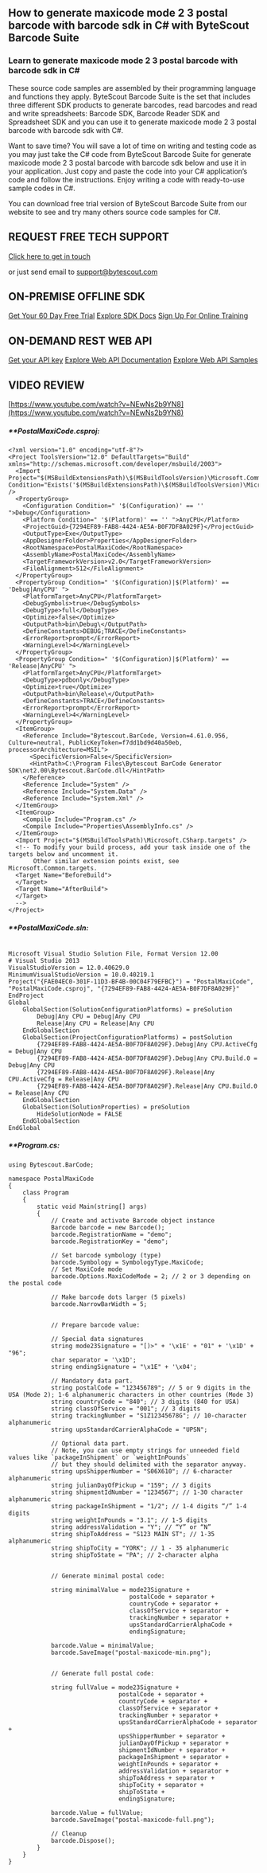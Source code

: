 ## How to generate maxicode mode 2 3 postal barcode with barcode sdk in C# with ByteScout Barcode Suite

### Learn to generate maxicode mode 2 3 postal barcode with barcode sdk in C#

These source code samples are assembled by their programming language and functions they apply. ByteScout Barcode Suite is the set that includes three different SDK products to generate barcodes, read barcodes and read and write spreadsheets: Barcode SDK, Barcode Reader SDK and Spreadsheet SDK and you can use it to generate maxicode mode 2 3 postal barcode with barcode sdk with C#.

Want to save time? You will save a lot of time on writing and testing code as you may just take the C# code from ByteScout Barcode Suite for generate maxicode mode 2 3 postal barcode with barcode sdk below and use it in your application. Just copy and paste the code into your C# application’s code and follow the instructions. Enjoy writing a code with ready-to-use sample codes in C#.

You can download free trial version of ByteScout Barcode Suite from our website to see and try many others source code samples for C#.

## REQUEST FREE TECH SUPPORT

[Click here to get in touch](https://bytescout.zendesk.com/hc/en-us/requests/new?subject=ByteScout%20Barcode%20Suite%20Question)

or just send email to [support@bytescout.com](mailto:support@bytescout.com?subject=ByteScout%20Barcode%20Suite%20Question) 

## ON-PREMISE OFFLINE SDK 

[Get Your 60 Day Free Trial](https://bytescout.com/download/web-installer?utm_source=github-readme)
[Explore SDK Docs](https://bytescout.com/documentation/index.html?utm_source=github-readme)
[Sign Up For Online Training](https://academy.bytescout.com/)


## ON-DEMAND REST WEB API

[Get your API key](https://pdf.co/documentation/api?utm_source=github-readme)
[Explore Web API Documentation](https://pdf.co/documentation/api?utm_source=github-readme)
[Explore Web API Samples](https://github.com/bytescout/ByteScout-SDK-SourceCode/tree/master/PDF.co%20Web%20API)

## VIDEO REVIEW

[https://www.youtube.com/watch?v=NEwNs2b9YN8](https://www.youtube.com/watch?v=NEwNs2b9YN8)




<!-- code block begin -->

##### ****PostalMaxiCode.csproj:**
    
```
<?xml version="1.0" encoding="utf-8"?>
<Project ToolsVersion="12.0" DefaultTargets="Build" xmlns="http://schemas.microsoft.com/developer/msbuild/2003">
  <Import Project="$(MSBuildExtensionsPath)\$(MSBuildToolsVersion)\Microsoft.Common.props" Condition="Exists('$(MSBuildExtensionsPath)\$(MSBuildToolsVersion)\Microsoft.Common.props')" />
  <PropertyGroup>
    <Configuration Condition=" '$(Configuration)' == '' ">Debug</Configuration>
    <Platform Condition=" '$(Platform)' == '' ">AnyCPU</Platform>
    <ProjectGuid>{7294EF89-FAB8-4424-AE5A-B0F7DF8A029F}</ProjectGuid>
    <OutputType>Exe</OutputType>
    <AppDesignerFolder>Properties</AppDesignerFolder>
    <RootNamespace>PostalMaxiCode</RootNamespace>
    <AssemblyName>PostalMaxiCode</AssemblyName>
    <TargetFrameworkVersion>v2.0</TargetFrameworkVersion>
    <FileAlignment>512</FileAlignment>
  </PropertyGroup>
  <PropertyGroup Condition=" '$(Configuration)|$(Platform)' == 'Debug|AnyCPU' ">
    <PlatformTarget>AnyCPU</PlatformTarget>
    <DebugSymbols>true</DebugSymbols>
    <DebugType>full</DebugType>
    <Optimize>false</Optimize>
    <OutputPath>bin\Debug\</OutputPath>
    <DefineConstants>DEBUG;TRACE</DefineConstants>
    <ErrorReport>prompt</ErrorReport>
    <WarningLevel>4</WarningLevel>
  </PropertyGroup>
  <PropertyGroup Condition=" '$(Configuration)|$(Platform)' == 'Release|AnyCPU' ">
    <PlatformTarget>AnyCPU</PlatformTarget>
    <DebugType>pdbonly</DebugType>
    <Optimize>true</Optimize>
    <OutputPath>bin\Release\</OutputPath>
    <DefineConstants>TRACE</DefineConstants>
    <ErrorReport>prompt</ErrorReport>
    <WarningLevel>4</WarningLevel>
  </PropertyGroup>
  <ItemGroup>
    <Reference Include="Bytescout.BarCode, Version=4.61.0.956, Culture=neutral, PublicKeyToken=f7dd1bd9d40a50eb, processorArchitecture=MSIL">
      <SpecificVersion>False</SpecificVersion>
      <HintPath>C:\Program Files\Bytescout BarCode Generator SDK\net2.00\Bytescout.BarCode.dll</HintPath>
    </Reference>
    <Reference Include="System" />
    <Reference Include="System.Data" />
    <Reference Include="System.Xml" />
  </ItemGroup>
  <ItemGroup>
    <Compile Include="Program.cs" />
    <Compile Include="Properties\AssemblyInfo.cs" />
  </ItemGroup>
  <Import Project="$(MSBuildToolsPath)\Microsoft.CSharp.targets" />
  <!-- To modify your build process, add your task inside one of the targets below and uncomment it. 
       Other similar extension points exist, see Microsoft.Common.targets.
  <Target Name="BeforeBuild">
  </Target>
  <Target Name="AfterBuild">
  </Target>
  -->
</Project>
```

<!-- code block end -->    

<!-- code block begin -->

##### ****PostalMaxiCode.sln:**
    
```

Microsoft Visual Studio Solution File, Format Version 12.00
# Visual Studio 2013
VisualStudioVersion = 12.0.40629.0
MinimumVisualStudioVersion = 10.0.40219.1
Project("{FAE04EC0-301F-11D3-BF4B-00C04F79EFBC}") = "PostalMaxiCode", "PostalMaxiCode.csproj", "{7294EF89-FAB8-4424-AE5A-B0F7DF8A029F}"
EndProject
Global
	GlobalSection(SolutionConfigurationPlatforms) = preSolution
		Debug|Any CPU = Debug|Any CPU
		Release|Any CPU = Release|Any CPU
	EndGlobalSection
	GlobalSection(ProjectConfigurationPlatforms) = postSolution
		{7294EF89-FAB8-4424-AE5A-B0F7DF8A029F}.Debug|Any CPU.ActiveCfg = Debug|Any CPU
		{7294EF89-FAB8-4424-AE5A-B0F7DF8A029F}.Debug|Any CPU.Build.0 = Debug|Any CPU
		{7294EF89-FAB8-4424-AE5A-B0F7DF8A029F}.Release|Any CPU.ActiveCfg = Release|Any CPU
		{7294EF89-FAB8-4424-AE5A-B0F7DF8A029F}.Release|Any CPU.Build.0 = Release|Any CPU
	EndGlobalSection
	GlobalSection(SolutionProperties) = preSolution
		HideSolutionNode = FALSE
	EndGlobalSection
EndGlobal

```

<!-- code block end -->    

<!-- code block begin -->

##### ****Program.cs:**
    
```
using Bytescout.BarCode;

namespace PostalMaxiCode
{
	class Program
	{
		static void Main(string[] args)
		{
			// Create and activate Barcode object instance
			Barcode barcode = new Barcode();
			barcode.RegistrationName = "demo";
			barcode.RegistrationKey = "demo";

			// Set barcode symbology (type) 
			barcode.Symbology = SymbologyType.MaxiCode;
			// Set MaxiCode mode
			barcode.Options.MaxiCodeMode = 2; // 2 or 3 depending on the postal code

			// Make barcode dots larger (5 pixels)
			barcode.NarrowBarWidth = 5;

			
			// Prepare barcode value:

			// Special data signatures
			string mode23Signature = "[)>" + '\x1E' + "01" + '\x1D' + "96";
			char separator = '\x1D';
			string endingSignature = "\x1E" + '\x04';

			// Mandatory data part.
			string postalCode = "123456789"; // 5 or 9 digits in the USA (Mode 2); 1-6 alphanumeric characters in other countries (Mode 3)
			string countryCode = "840"; // 3 digits (840 for USA) 
			string classOfService = "001"; // 3 digits 
			string trackingNumber = "S1Z12345678G"; // 10-character alphanumeric
			string upsStandardCarrierAlphaCode = "UPSN";

			// Optional data part.
			// Note, you can use empty strings for unneeded field values like `packageInShipment` or `weightInPounds` 
			// but they should delimited with the separator anyway.
			string upsShipperNumber = "S06X610"; // 6-character alphanumeric 
			string julianDayOfPickup = "159"; // 3 digits 
			string shipmentIdNumber = "1234567"; // 1-30 character alphanumeric 
			string packageInShipment = "1/2"; // 1-4 digits “/” 1-4 digits 
			string weightInPounds = "3.1"; // 1-5 digits
			string addressValidation = "Y"; // “Y” or “N”
			string shipToAddress = "S123 MAIN ST"; // 1-35 alphanumeric
			string shipToCity = "YORK"; // 1 - 35 alphanumeric
			string shipToState = "PA"; // 2-character alpha


			// Generate minimal postal code:

			string minimalValue = mode23Signature +
			                      postalCode + separator +
			                      countryCode + separator +
			                      classOfService + separator +
			                      trackingNumber + separator +
			                      upsStandardCarrierAlphaCode +
			                      endingSignature;

			barcode.Value = minimalValue;
			barcode.SaveImage("postal-maxicode-min.png");


			// Generate full postal code:

			string fullValue = mode23Signature +
			                   postalCode + separator +
			                   countryCode + separator +
			                   classOfService + separator +
			                   trackingNumber + separator +
			                   upsStandardCarrierAlphaCode + separator +
			                   upsShipperNumber + separator +
			                   julianDayOfPickup + separator +
			                   shipmentIdNumber + separator +
			                   packageInShipment + separator +
			                   weightInPounds + separator +
			                   addressValidation + separator +
			                   shipToAddress + separator +
			                   shipToCity + separator +
			                   shipToState +
			                   endingSignature;

			barcode.Value = fullValue;
			barcode.SaveImage("postal-maxicode-full.png");

			// Cleanup
			barcode.Dispose();
		}
	}
}

```

<!-- code block end -->